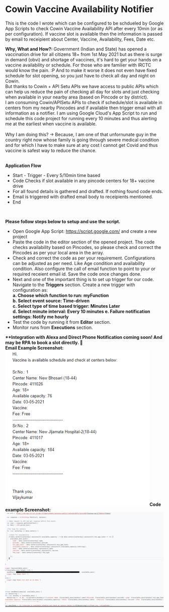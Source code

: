 # Cowin Vaccine Availability Notifier

<p>This is the code I wrote which can be configured to be schdueled by Google App Scripts to check Cowin Vaccine Availability API after every 10min (or as per configuration). If vaccine slot is available then the information is passed by email to receipient about Center, Vaccine, Availability, Fees, Date etc.</p>

<p>
  <b>Why, What and How?: </b> Government (Indian and State) has opened a vaccination drive for all citizens 18+ from 1st May 2021 but as there is surge in demand (obvi) and shortage of vaccines, it's hard to get your hands on a vaccine availability or schedule. For those who are familier with IRCTC would know the pain. :P And to make it worse it does not even have fixed schedule for slot opening, so you just have to check all day and night on Cowin.<br>
But thanks to Cowin + API Setu APIs we have access to public APIs which can help us reduce the pain of checking all day for slots and just checking when available in your nearby area (based on Pincode or by district).<br>
I am consuming Cowin/APISetu APIs to check if schedule/slot is available in centers from my nearby Pincodes and if available then trigger email with all information as a notifier. I am using Google Cloud's App Script to run and schedule this code project for running every 10 minutes and thus alerting me at the earliest when vaccine is available.<br><br>
  Why I am doing this? -> Because, I am one of that unfornunate guy in the country right now whose family is going through severe medical condition and for which I have to make sure at any cost I cannot get Covid and thus vaccine is safest way to reduce the chance.
</p>
<br>
<table>
  <tr>
    <b>Application Flow</b>
  </tr>
  <tr>
    <ul>
      <li>Start - Trigger - Every 5/10min time based </li>
      <li>Code Checks if slot available in any pincode centers for 18+ vaccine drive</li>
      <li>For all found details is gathered and drafted. If nothing found code ends.</li>
      <li>Email is triggered with drafted email body to receipients mentioned.</li>
      <li>End</li>
    </ul>
  </tr>
</table>
<br>
<table>
  <tr>
    <b>Please follow steps below to setup and use the script.</b>
  </tr>
  <tr>
    <ul>
      <li>
        Open Google App Script: <a href="https://script.google.com/"> https://script.google.com/</a> and create a new project
      </li>
      <li>
        Paste the code in the editor section of the opened project. The code checks availability based on Pincodes, so please check and correct the Pincodes as per your local area in the array.
      </li>
      <li>
        Check and correct the code as per your requirement. Configurations can be adjusted as per need. Like Age condition and availability condition. Also configure the call of email function to point to your or required receient email id. Save the code once changes done.
      </li>
      <li>
        Next and one of the important thing is to set up trigger for our code. Navigate to the <b>Triggers</b> section. Create a new trigger with configuration as:<br>
       <b>a. Choose which function to run: myFunction<br>
       b. Select event source: Time-driven<br>
       c. Select type of time based trigger: Minutes Later <br>
       d. Select minute interval: Every 10 minutes
       e. Failure notification settings: Notify me hourly</b>
      </li>
      <li>
        Test the code by running it from <b>Editor</b> section.
      </li>
      <li>
        Monitor runs from <b>Executions</b> section.
      </li>
    </ul>
    </tr>
    <tr>
      <b>**Integration with Alexa and Direct Phone Notification coming soon! And may be RPA to book a slot directly. 🤖</b>
    </tr>
    <tr>
      <br>
      <b>Email Example Screenshot:</b><br>
      <img src="https://github.com/vijaykumaringle/GoogleAppScripts/blob/main/Cowin%20Vaccine%20Availability%20Notifier/Email-example.PNG">
    </tr>
    <tr>
      <b>Code example Screenshot:</b><br>
      <img src="https://github.com/vijaykumaringle/GoogleAppScripts/blob/main/Cowin%20Vaccine%20Availability%20Notifier/code-ss.PNG">
    </tr>
</table>
